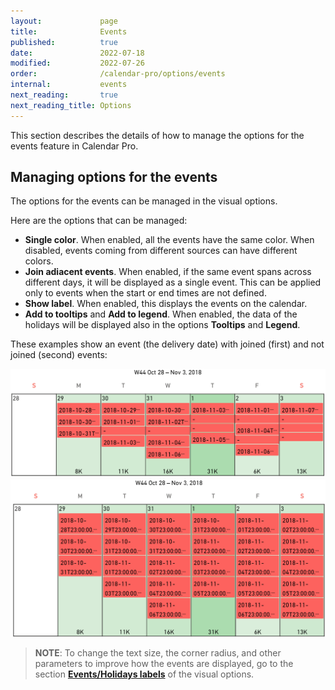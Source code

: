 ```yaml
---
layout:             page
title:              Events
published:          true
date:               2022-07-18
modified:           2022-07-26
order:              /calendar-pro/options/events
internal:           events
next_reading:       true
next_reading_title: Options
---
```


This section describes the details of how to manage the options for the events feature in Calendar Pro.

## Managing options for the events
The options for the events can be managed in the visual options.

Here are the options that can be managed:
- **Single color**. When enabled, all the events have the same color. When disabled, events coming from different sources can have different colors.
- **Join adiacent events**. When enabled, if the same event spans across different days, it will be displayed as a single event. This can be applied only to events when the start or end times are not defined.
- **Show label**. When enabled, this displays the events on the calendar.
- **Add to tooltips** and **Add to legend**. When enabled, the data of the holidays will be displayed also in the options **Tooltips** and **Legend**.

These examples show an event (the delivery date) with joined (first) and not joined (second) events:

<img src="images/event-joined.png" width="600" alt="A joined event in Calendar pro">

<img src="images/event-not-joined.png" width="600" alt="A not joined event in Calendar pro">


> **NOTE**: To change the text size, the corner radius, and other parameters to improve how the events are displayed, go to the section [**Events/Holidays labels**](../events-labels/index.md) of the visual options.